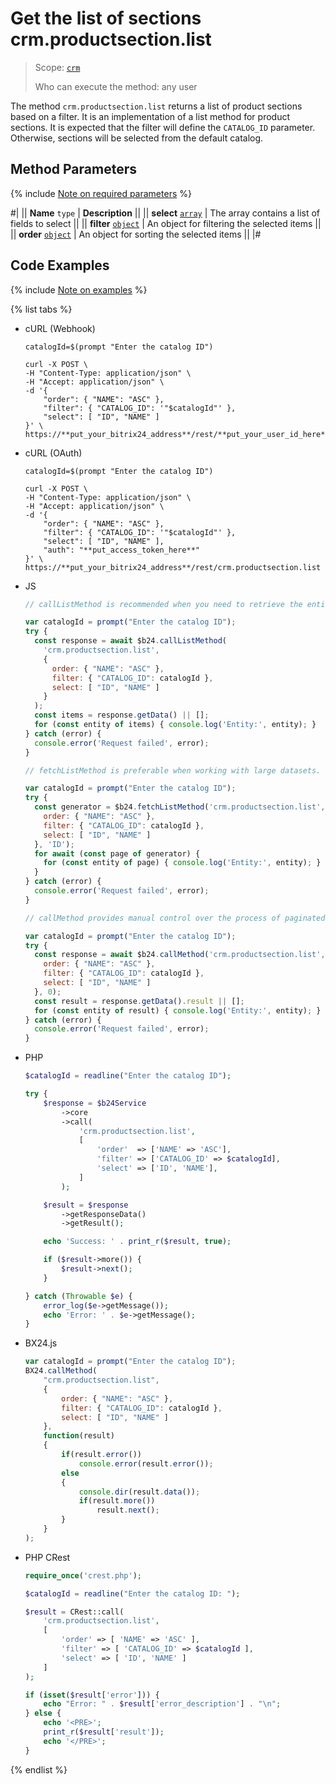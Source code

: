 # Get the list of sections crm.productsection.list

> Scope: [`crm`](../../../scopes/permissions.md)
>
> Who can execute the method: any user

The method `crm.productsection.list` returns a list of product sections based on a filter. It is an implementation of a list method for product sections. It is expected that the filter will define the `CATALOG_ID` parameter. Otherwise, sections will be selected from the default catalog.

## Method Parameters

{% include [Note on required parameters](../../../../_includes/required.md) %}

#|
|| **Name**
`type` | **Description** ||
|| **select**
[`array`](../../../data-types.md) | The array contains a list of fields to select ||
|| **filter**
[`object`](../../../data-types.md) | An object for filtering the selected items ||
|| **order**
[`object`](../../../data-types.md) | An object for sorting the selected items  ||
|#

## Code Examples

{% include [Note on examples](../../../../_includes/examples.md) %}

{% list tabs %}

- cURL (Webhook)

    ```curl
    catalogId=$(prompt "Enter the catalog ID")

    curl -X POST \
    -H "Content-Type: application/json" \
    -H "Accept: application/json" \
    -d '{
        "order": { "NAME": "ASC" },
        "filter": { "CATALOG_ID": '"$catalogId"' },
        "select": [ "ID", "NAME" ]
    }' \
    https://**put_your_bitrix24_address**/rest/**put_your_user_id_here**/**put_your_webhook_here**/crm.productsection.list
    ```

- cURL (OAuth)

    ```curl
    catalogId=$(prompt "Enter the catalog ID")

    curl -X POST \
    -H "Content-Type: application/json" \
    -H "Accept: application/json" \
    -d '{
        "order": { "NAME": "ASC" },
        "filter": { "CATALOG_ID": '"$catalogId"' },
        "select": [ "ID", "NAME" ],
        "auth": "**put_access_token_here**"
    }' \
    https://**put_your_bitrix24_address**/rest/crm.productsection.list
    ```

- JS

    ```js
    // callListMethod is recommended when you need to retrieve the entire set of list data and the volume of records is relatively small (up to about 1000 items). The method loads all data at once, which can lead to high memory load when working with large volumes.
    
    var catalogId = prompt("Enter the catalog ID");
    try {
      const response = await $b24.callListMethod(
        'crm.productsection.list',
        {
          order: { "NAME": "ASC" },
          filter: { "CATALOG_ID": catalogId },
          select: [ "ID", "NAME" ]
        }
      );
      const items = response.getData() || [];
      for (const entity of items) { console.log('Entity:', entity); }
    } catch (error) {
      console.error('Request failed', error);
    }
    
    // fetchListMethod is preferable when working with large datasets. The method implements iterative selection using a generator, allowing data to be processed in parts and efficiently using memory.
    
    var catalogId = prompt("Enter the catalog ID");
    try {
      const generator = $b24.fetchListMethod('crm.productsection.list', {
        order: { "NAME": "ASC" },
        filter: { "CATALOG_ID": catalogId },
        select: [ "ID", "NAME" ]
      }, 'ID');
      for await (const page of generator) {
        for (const entity of page) { console.log('Entity:', entity); }
      }
    } catch (error) {
      console.error('Request failed', error);
    }
    
    // callMethod provides manual control over the process of paginated data retrieval through the start parameter. It is suitable for scenarios where precise control over request batches is required. However, with large volumes of data, it may be less efficient compared to fetchListMethod.
    
    var catalogId = prompt("Enter the catalog ID");
    try {
      const response = await $b24.callMethod('crm.productsection.list', {
        order: { "NAME": "ASC" },
        filter: { "CATALOG_ID": catalogId },
        select: [ "ID", "NAME" ]
      }, 0);
      const result = response.getData().result || [];
      for (const entity of result) { console.log('Entity:', entity); }
    } catch (error) {
      console.error('Request failed', error);
    }
    ```

- PHP

    ```php
    $catalogId = readline("Enter the catalog ID");
    
    try {
        $response = $b24Service
            ->core
            ->call(
                'crm.productsection.list',
                [
                    'order'  => ['NAME' => 'ASC'],
                    'filter' => ['CATALOG_ID' => $catalogId],
                    'select' => ['ID', 'NAME'],
                ]
            );
    
        $result = $response
            ->getResponseData()
            ->getResult();
    
        echo 'Success: ' . print_r($result, true);
    
        if ($result->more()) {
            $result->next();
        }
    
    } catch (Throwable $e) {
        error_log($e->getMessage());
        echo 'Error: ' . $e->getMessage();
    }
    ```

- BX24.js

    ```js
    var catalogId = prompt("Enter the catalog ID");
    BX24.callMethod(
        "crm.productsection.list",
        {
            order: { "NAME": "ASC" },
            filter: { "CATALOG_ID": catalogId },
            select: [ "ID", "NAME" ]
        },
        function(result)
        {
            if(result.error())
                console.error(result.error());
            else
            {
                console.dir(result.data());
                if(result.more())
                    result.next();
            }
        }
    );
    ```

- PHP CRest

    ```php
    require_once('crest.php');

    $catalogId = readline("Enter the catalog ID: ");

    $result = CRest::call(
        'crm.productsection.list',
        [
            'order' => [ 'NAME' => 'ASC' ],
            'filter' => [ 'CATALOG_ID' => $catalogId ],
            'select' => [ 'ID', 'NAME' ]
        ]
    );

    if (isset($result['error'])) {
        echo "Error: " . $result['error_description'] . "\n";
    } else {
        echo '<PRE>';
        print_r($result['result']);
        echo '</PRE>';
    }
    ``` 

{% endlist %}
